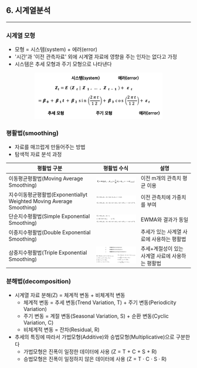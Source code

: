 ## 6. 시계열분석
---

### 시계열 모형
- 모형 = 시스템(system) + 에러(error)
- '시간'과 '이전 관측자료' 외에 시계열 자료에 영향을 주는 인자는 없다고 가정
- 시스템은 추세 모형과 주기 모형으로 나타낸다

<p align="center">
    <img width="350" height="" src="../equations/serial.png"/>
</p>

### 평활법(smoothing)
- 자료를 매끄럽게 만들어주는 방법
- 탐색적 자료 분석 과정

|평활법 구분|평활법 수식|설명|
|--------|--------|---|
|이동평균평활법(Moving Average Smoothing)|<img width="200" height="" src="../equations/mas.png"/>|이전 m개의 관측치 평균 이용|
|지수이동평균평활법(Exponentiallyt Weighted Moving Average Smoothing)|<img width="200" height="" src="../equations/ewmas.png"/>|이전 관측치에 가중치를 부여|
|단순지수평활법(Simple Exponential Smoothing)|<img width="200" height="" src="../equations/ses.png"/>|EWMA와 결과가 동일|
|이중지수평활법(Double Exponential Smoothing)||추세가 있는 사계열 사료에 사용하는 평활법|
|삼중지수평활법(Triple Exponential Smoothing)|<img width="300" height="" src="../equations/tes.png"/>|추세+계절성이 있는 사계열 사료에 사용하는 평활법|


### 분해법(decomposition)
- 시계열 자료 분해(Z) = 체계적 변동 + 비체계적 변동
  - 체계적 변동 = 추세 변동(Trend Variation, T) + 주기 변동(Periodicity Variation)
  - 주기 변동 = 계절 변동(Seasonal Variation, S) + 순환 변동(Cyclic Variation, C)
  - 비체계적 변동 = 잔차(Residual, R)
- 추세의 특징에 따라서 가법모형(Additive)와 승법모형(Multiplicative)으로 구분한다
  - 가법모형은 진폭이 일정한 데이터에 사용 (Z = T + C + S + R)
  - 승법모형은 진폭이 일정하지 않은 데이터에 사용 (Z = T · C · S · R)

